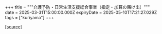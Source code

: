 +++
title = """介護予防・日常生活支援総合事業（指定・加算の届け出）"""
date = 2025-03-31T15:00:00.000Z
expiryDate = 2025-05-10T17:21:27.029Z
tags = ["kuriyama"]
+++


[[source]](https://www.town.kuriyama.hokkaido.jp/soshiki/43/1784.html)
